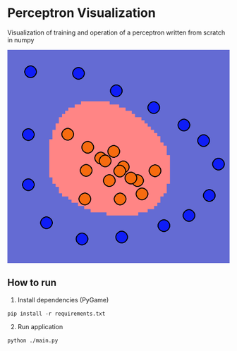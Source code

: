 # Perceptron Visualization
Visualization of training and operation of a perceptron written from scratch in numpy

![trained perceptron with one hidden layer](images/image.png)

## How to run

1. Install dependencies (PyGame)
```
pip install -r requirements.txt
```
2. Run application
```
python ./main.py
```